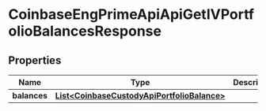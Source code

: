 
# CoinbaseEngPrimeApiApiGetIVPortfolioBalancesResponse

## Properties
Name | Type | Description | Notes
------------ | ------------- | ------------- | -------------
**balances** | [**List&lt;CoinbaseCustodyApiPortfolioBalance&gt;**](CoinbaseCustodyApiPortfolioBalance.md) |  | 



